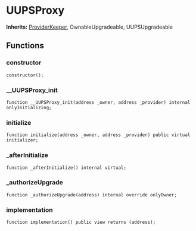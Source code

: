 # UUPSProxy



**Inherits:**
[ProviderKeeper](/src/misc/_ProviderKeeper.sol/abstract.ProviderKeeper.md), OwnableUpgradeable, UUPSUpgradeable

## Functions

### constructor

```solidity
constructor();
```

### \_\_UUPSProxy_init

```solidity
function __UUPSProxy_init(address _owner, address _provider) internal onlyInitializing;
```

### initialize

```solidity
function initialize(address _owner, address _provider) public virtual initializer;
```

### \_afterInitialize

```solidity
function _afterInitialize() internal virtual;
```

### \_authorizeUpgrade

```solidity
function _authorizeUpgrade(address) internal override onlyOwner;
```

### implementation

```solidity
function implementation() public view returns (address);
```
